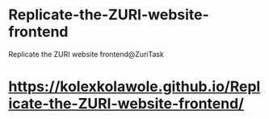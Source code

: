 # Replicate-the-ZURI-website-frontend
Replicate the ZURI website frontend@ZuriTask

# https://kolexkolawole.github.io/Replicate-the-ZURI-website-frontend/
